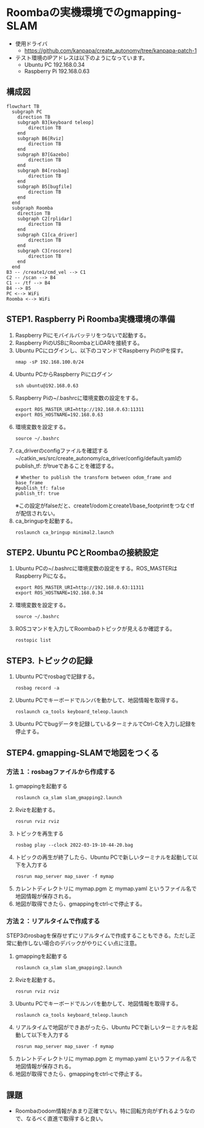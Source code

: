 # Roombaの実機環境でのgmapping-SLAM

* 使用ドライバ
    * https://github.com/kanpapa/create_autonomy/tree/kanpapa-patch-1
* テスト環境のIPアドレスは以下のようになっています。
    * Ubuntu PC 192.168.0.34
    * Raspberry Pi 192.168.0.63

## 構成図

```mermaid
flowchart TB
  subgraph PC
    direction TB
    subgraph B3[keyboard teleop]
        direction TB
    end
    subgraph B6[Rviz]
        direction TB
    end
    subgraph B7[Gazebo]
        direction TB
    end
    subgraph B4[rosbag]
        direction TB
    end
    subgraph B5[bugfile]
        direction TB
    end
  end
  subgraph Roomba
    direction TB
    subgraph C2[rplidar]
        direction TB
    end
    subgraph C1[ca_driver]
        direction TB
    end
    subgraph C3[roscore]
        direction TB
    end
  end
B3 -- /create1/cmd_vel --> C1
C2 -- /scan --> B4
C1 -- /tf --> B4
B4 --> B5
PC <--> WiFi
Roomba <--> WiFi
```

## STEP1. Raspberry Pi Roomba実機環境の準備

1. Raspberry Piにモバイルバッテリをつないで起動する。
1. Raspberry PiのUSBにRoombaとLiDARを接続する。
1. Ubuntu PCにログインし、以下のコマンドでRaspberry PiのIPを探す。
    ```
    nmap -sP 192.168.100.0/24
    ```
1. Ubuntu PCからRaspberry Piにログイン
    ```
    ssh ubuntu@192.168.0.63
    ```
1. Raspberry Piの~/.bashrcに環境変数の設定をする。
    ```
    export ROS_MASTER_URI=http://192.168.0.63:11311
    export ROS_HOSTNAME=192.168.0.63
    ```
1. 環境変数を設定する。
    ```
    source ~/.bashrc
    ```
1. ca_driverのconfigファイルを確認する    
    ~/catkin_ws/src/create_autonomy/ca_driver/config/default.yamlのpublish_tf: がtrueであることを確認する。
    ```
    # Whether to publish the transform between odom_frame and base_frame
    #publish_tf: false
    publish_tf: true
    ```
    ※この設定がfalseだと、create1/odomとcreate1/base_footprintをつなぐtfが配信されない。
1. ca_bringupを起動する。
    ```
    roslaunch ca_bringup minimal2.launch
    ```

## STEP2. Ubuntu PCとRoombaの接続設定

1. Ubuntu PCの~/.bashrcに環境変数の設定をする。ROS_MASTERはRaspberry Piになる。
    ```
    export ROS_MASTER_URI=http://192.168.0.63:11311
    export ROS_HOSTNAME=192.168.0.34
    ```
1. 環境変数を設定する。
    ```
    source ~/.bashrc
    ```
1. ROSコマンドを入力してRoombaのトピックが見えるか確認する。
    ```
    rostopic list
    ```

## STEP3. トピックの記録

1. Ubuntu PCでrosbagで記録する。
    ```
    rosbag record -a
    ```
1. Ubuntu PCでキーボードでルンバを動かして、地図情報を取得する。
    ```
    roslaunch ca_tools keyboard_teleop.launch
    ```
1. Ubuntu PCでbugデータを記録しているターミナルでCtrl-Cを入力し記録を停止する。

## STEP4. gmapping-SLAMで地図をつくる

### 方法１：rosbagファイルから作成する

1. gmappingを起動する
    ```
    roslaunch ca_slam slam_gmapping2.launch
    ```
1. Rvizを起動する。
    ```
    rosrun rviz rviz
    ```
1. トピックを再生する
    ```
    rosbag play --clock 2022-03-19-10-44-20.bag
    ```
1. トピックの再生が終了したら、Ubuntu PCで新しいターミナルを起動して以下を入力する
    ```
    rosrun map_server map_saver -f mymap
    ```
1. カレントディレクトリに mymap.pgm と mymap.yaml というファイル名で地図情報が保存される。
1. 地図が取得できたら、gmappingをctrl-cで停止する。

### 方法２：リアルタイムで作成する

STEP3のrosbagを保存せずにリアルタイムで作成することもできる。ただし正常に動作しない場合のデバックがやりにくい点に注意。

1. gmappingを起動する
    ```
    roslaunch ca_slam slam_gmapping2.launch
    ```
1. Rvizを起動する。
    ```
    rosrun rviz rviz
    ```
1. Ubuntu PCでキーボードでルンバを動かして、地図情報を取得する。
    ```
    roslaunch ca_tools keyboard_teleop.launch
    ```
1. リアルタイムで地図ができあがったら、Ubuntu PCで新しいターミナルを起動して以下を入力する
    ```
    rosrun map_server map_saver -f mymap
    ```
1. カレントディレクトリに mymap.pgm と mymap.yaml というファイル名で地図情報が保存される。
1. 地図が取得できたら、gmappingをctrl-cで停止する。

## 課題
* Roombaのodom情報があまり正確でない。特に回転方向がずれるようなので、なるべく直進で取得すると良い。
